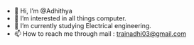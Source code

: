 - 👋 Hi, I’m @Adhithya
- 👀 I’m interested in all things computer.
- 🌱 I’m currently studying  Electrical engineering.
- 📫 How to reach me through mail : trainadhi03@gmail.com

<!---
Adhithya03/Adhithya03 is a ✨ special ✨ repository because its `README.md` (this file) appears on your GitHub profile.
You can click the Preview link to take a look at your changes.
--->
